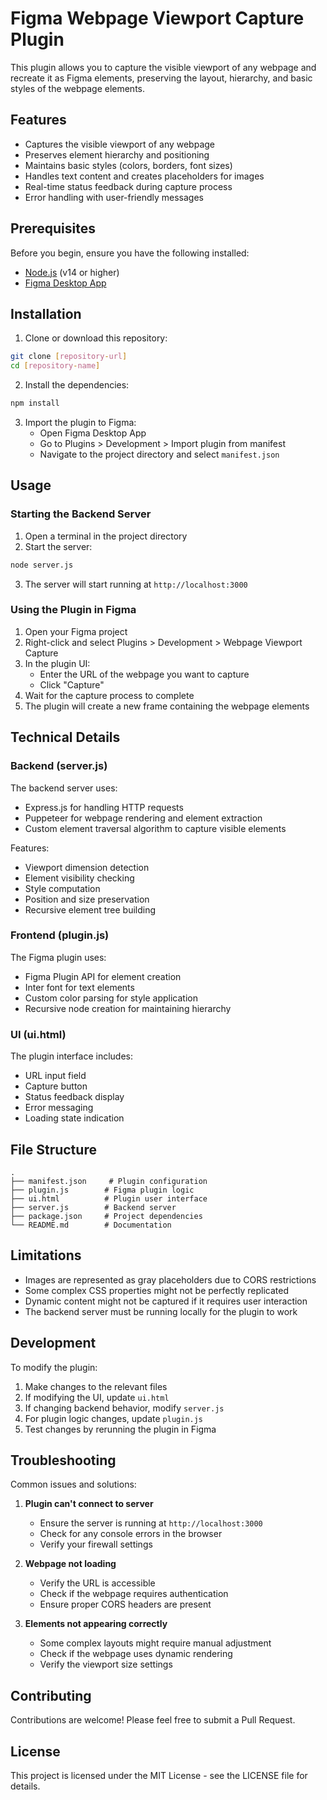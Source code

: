 # Figma Webpage Viewport Capture Plugin

This plugin allows you to capture the visible viewport of any webpage and recreate it as Figma elements, preserving the layout, hierarchy, and basic styles of the webpage elements.

## Features

- Captures the visible viewport of any webpage
- Preserves element hierarchy and positioning
- Maintains basic styles (colors, borders, font sizes)
- Handles text content and creates placeholders for images
- Real-time status feedback during capture process
- Error handling with user-friendly messages

## Prerequisites

Before you begin, ensure you have the following installed:
- [Node.js](https://nodejs.org/) (v14 or higher)
- [Figma Desktop App](https://www.figma.com/downloads/)

## Installation

1. Clone or download this repository:
```bash
git clone [repository-url]
cd [repository-name]
```

2. Install the dependencies:
```bash
npm install
```

3. Import the plugin to Figma:
   - Open Figma Desktop App
   - Go to Plugins > Development > Import plugin from manifest
   - Navigate to the project directory and select `manifest.json`

## Usage

### Starting the Backend Server

1. Open a terminal in the project directory
2. Start the server:
```bash
node server.js
```
3. The server will start running at `http://localhost:3000`

### Using the Plugin in Figma

1. Open your Figma project
2. Right-click and select Plugins > Development > Webpage Viewport Capture
3. In the plugin UI:
   - Enter the URL of the webpage you want to capture
   - Click "Capture"
4. Wait for the capture process to complete
5. The plugin will create a new frame containing the webpage elements

## Technical Details

### Backend (server.js)

The backend server uses:
- Express.js for handling HTTP requests
- Puppeteer for webpage rendering and element extraction
- Custom element traversal algorithm to capture visible elements

Features:
- Viewport dimension detection
- Element visibility checking
- Style computation
- Position and size preservation
- Recursive element tree building

### Frontend (plugin.js)

The Figma plugin uses:
- Figma Plugin API for element creation
- Inter font for text elements
- Custom color parsing for style application
- Recursive node creation for maintaining hierarchy

### UI (ui.html)

The plugin interface includes:
- URL input field
- Capture button
- Status feedback display
- Error messaging
- Loading state indication

## File Structure

```
.
├── manifest.json     # Plugin configuration
├── plugin.js        # Figma plugin logic
├── ui.html          # Plugin user interface
├── server.js        # Backend server
├── package.json     # Project dependencies
└── README.md        # Documentation
```

## Limitations

- Images are represented as gray placeholders due to CORS restrictions
- Some complex CSS properties might not be perfectly replicated
- Dynamic content might not be captured if it requires user interaction
- The backend server must be running locally for the plugin to work

## Development

To modify the plugin:
1. Make changes to the relevant files
2. If modifying the UI, update `ui.html`
3. If changing backend behavior, modify `server.js`
4. For plugin logic changes, update `plugin.js`
5. Test changes by rerunning the plugin in Figma

## Troubleshooting

Common issues and solutions:

1. **Plugin can't connect to server**
   - Ensure the server is running at `http://localhost:3000`
   - Check for any console errors in the browser
   - Verify your firewall settings

2. **Webpage not loading**
   - Verify the URL is accessible
   - Check if the webpage requires authentication
   - Ensure proper CORS headers are present

3. **Elements not appearing correctly**
   - Some complex layouts might require manual adjustment
   - Check if the webpage uses dynamic rendering
   - Verify the viewport size settings

## Contributing

Contributions are welcome! Please feel free to submit a Pull Request.

## License

This project is licensed under the MIT License - see the LICENSE file for details.
